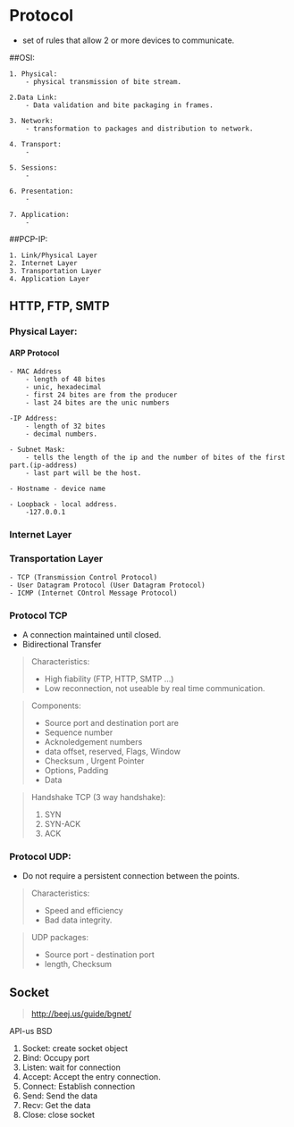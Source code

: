 # Protocol

- set of rules that allow 2 or more devices to communicate.

##OSI: 

    1. Physical:
        - physical transmission of bite stream.
       
    2.Data Link:
        - Data validation and bite packaging in frames.
    
    3. Network:
        - transformation to packages and distribution to network.
    
    4. Transport:
        - 
        
    5. Sessions:
        - 
        
    6. Presentation:
        - 
        
    7. Application:
        - 

##PCP-IP:

    1. Link/Physical Layer
    2. Internet Layer
    3. Transportation Layer
    4. Application Layer


## HTTP, FTP, SMTP 

### Physical Layer:
#### ARP Protocol
    - MAC Address
        - length of 48 bites
        - unic, hexadecimal
        - first 24 bites are from the producer 
        - last 24 bites are the unic numbers

    -IP Address:
        - length of 32 bites
        - decimal numbers.

    - Subnet Mask:
        - tells the length of the ip and the number of bites of the first part.(ip-address)
        - last part will be the host.

    - Hostname - device name 

    - Loopback - local address.
        -127.0.0.1

### Internet Layer
    
### Transportation Layer
    - TCP (Transmission Control Protocol)
    - User Datagram Protocol (User Datagram Protocol)
    - ICMP (Internet COntrol Message Protocol)

### Protocol TCP 
- A connection maintained until closed.
- Bidirectional Transfer
>Characteristics:
> - High fiability (FTP, HTTP, SMTP ...)
> - Low reconnection, not useable by real time communication.

> Components:
>  - Source port and destination port are
>  - Sequence number
>  - Acknoledgement numbers
>  - data offset, reserved, Flags, Window 
>  - Checksum , Urgent Pointer 
>  - Options, Padding 
>  - Data 

 >Handshake TCP (3 way handshake):
> 1. SYN
> 2. SYN-ACK 
> 3. ACK 


### Protocol UDP:

- Do not require a persistent connection between the points.
  
> Characteristics:
> - Speed and efficiency
> - Bad data integrity.

> UDP packages:
> - Source port - destination port
> - length, Checksum

## Socket 
 > http://beej.us/guide/bgnet/

API-us BSD 
1. Socket: create socket object
2. Bind: Occupy port 
3. Listen: wait for connection
4. Accept:  Accept the entry connection.
5. Connect:  Establish connection
6. Send: Send the data 
7. Recv: Get the data
8. Close: close socket


